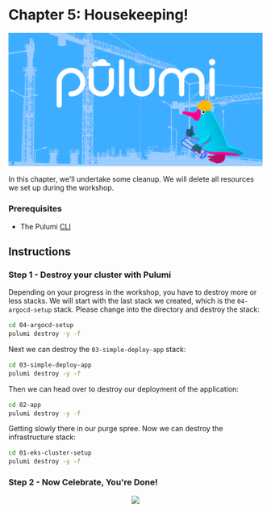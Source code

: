 # Chapter 5: Housekeeping!

<img src="img/chap5.png">

In this chapter, we'll undertake some cleanup. We will delete all resources we set up during the
workshop.

### Prerequisites

- The Pulumi [CLI](https://www.pulumi.com/docs/get-started/install/)

## Instructions

### Step 1 - Destroy your cluster with Pulumi

Depending on your progress in the workshop, you have to destroy more or less stacks. We will start with the last stack
we created, which is the `04-argocd-setup` stack. Please change into the directory and destroy the stack:

```bash
cd 04-argocd-setup
pulumi destroy -y -f
```

Next we can destroy the `03-simple-deploy-app` stack:

```bash
cd 03-simple-deploy-app
pulumi destroy -y -f
```

Then we can head over to destroy our deployment of the application:

```bash
cd 02-app
pulumi destroy -y -f
```

Getting slowly there in our purge spree. Now we can destroy the infrastructure stack:

```bash
cd 01-eks-cluster-setup
pulumi destroy -y -f
```

### Step 2 - Now Celebrate, You're Done!

<p align="center">
  <img src="https://cdn.dribbble.com/users/234969/screenshots/5414177/burst_trophy_dribbble.gif">
</p>
